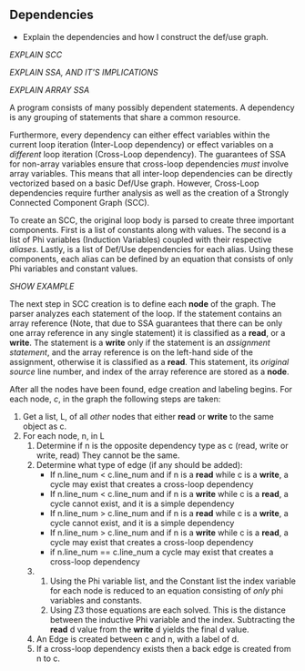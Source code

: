 Dependencies
---
* Explain the dependencies and how I construct the def/use graph.

_EXPLAIN SCC_

_EXPLAIN SSA, AND IT'S IMPLICATIONS_

_EXPLAIN ARRAY SSA_

A program consists of many possibly dependent statements. A dependency is
any grouping of statements that share a common resource. 
<!--- Dependencies fall into two categories:  _definition_, _use_ (Def/Use dependency) and _read_, _write_ (R/W dependency). -->
Furthermore, every dependency can either effect
variables within the current loop iteration (Inter-Loop dependency) or
effect variables on a _different_ loop iteration (Cross-Loop dependency). 
The guarantees of SSA for non-array variables ensure that cross-loop 
dependencies _must_ involve array variables. This means that all 
inter-loop dependencies can be directly vectorized based on a basic
Def/Use graph. However, Cross-Loop dependencies require further analysis as 
well as the creation of a Strongly Connected Component Graph (SCC). 

To create an SCC, the original loop body is parsed to create three important
components. First is a list of constants along with values. The second
is a list of Phi variables (Induction Variables) coupled with their respective
_aliases_. Lastly, is a list of Def/Use dependencies for each alias.
Using these components, each alias can be defined by an equation that consists
of only Phi variables and constant values.   

_SHOW EXAMPLE_

The next step in SCC creation is to define each **node** of the graph. The parser
analyzes each statement of the loop. If the statement contains an array 
reference (Note, that due to SSA guarantees that there can be only one array 
reference in any single statement) it is classified as a **read**, or a **write**. 
The statement is a **write** only if the statement is an _assignment statement_, and 
the array reference is on the left-hand side of the assignment, otherwise it is classified 
as a **read**. This statement, its _original source_ line number, and index of the 
array reference are stored as a **node**.

After all the nodes have been found, edge creation and labeling begins. 
For each node, _c_, in the graph the following steps are taken:
1. Get a list, L, of all _other_ nodes that either **read** or **write** 
    to the same object as c.
2. For each node, n, in L
    1. Determine if n is the opposite dependency type as c 
        (read, write or write, read)  They cannot be the same.
    2. Determine what type of edge (if any should be added):
        * If n.line_num < c.line_num and if n is a **read** while c is a **write**, 
            a cycle may exist that creates a cross-loop dependency
        * If n.line_num < c.line_num and if n is a **write** while c is a **read**, 
            a cycle cannot exist, and it is a simple dependency
        * If n.line_num > c.line_num and if n is a **read** while c is a **write**, a
            cycle cannot exist, and it is a simple dependency
        * If n.line_num > c.line_num and if n is a **write** while c is a **read**, 
            a cycle may exist that creates a cross-loop dependency
        * if n.line_num == c.line_num a cycle may exist that creates 
            a cross-loop dependency
    3. 
        1. Using the Phi variable list, and the Constant list the index variable 
            for each node is reduced to an equation consisting of _only_ phi 
            variables and constants.
        2. Using Z3 those equations are each solved. This is the distance between the 
            inductive Phi variable and the index. Subtracting the **read** d value from the 
            **write** d yields the final d value. 
    4. An Edge is created between c and n, with a label of d.
    5. If a cross-loop dependency exists then a back edge is created from n to c.

 
